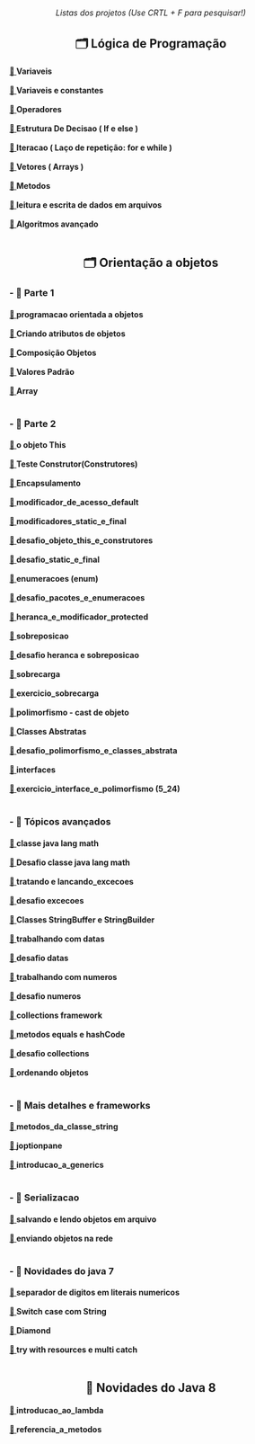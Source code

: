 <body>
<h6 align="center"> Listas dos projetos (Use CRTL + F para pesquisar!) </h6>
<!-- TÓPICO 1 -->
<h2 align="center"> 🗂️ Lógica de Programação </h2>
<div align="left">
  <h4>
      <a
      href="https://github.com/gladsonsimoes/ConteudosDeJava/tree/main/src/com/company/logica_de_programacao/variaveis">
      📂 </a> Variaveis <br> <br>
    <a
      href="https://github.com/gladsonsimoes/ConteudosDeJava/tree/main/src/com/company/logica_de_programacao/variaveis_e_constantes">
      📂 </a> Variaveis e constantes <br> <br>
    <a
      href="https://github.com/gladsonsimoes/ConteudosDeJava/tree/main/src/com/company/logica_de_programacao/operadores">
      📂 </a> Operadores <br><br>
    <a
      href="https://github.com/gladsonsimoes/ConteudosDeJava/tree/main/src/com/company/logica_de_programacao/estrutura_de_decisao">
      📂 </a> Estrutura De Decisao ( If e else ) <br><br>
    <a href="https://github.com/gladsonsimoes/ConteudosDeJava/tree/main/src/com/company/logica_de_programacao/Iteracao">
      📂 </a> Iteracao ( Laço de repetição: for e while ) <br><br>
    <a href="https://github.com/gladsonsimoes/ConteudosDeJava/tree/main/src/com/company/logica_de_programacao/vetores">
      📂 </a> Vetores ( Arrays ) <br><br>
    <a href="https://github.com/gladsonsimoes/ConteudosDeJava/tree/main/src/com/company/logica_de_programacao/metodos">
      📂 </a> Metodos <br><br>
    <a
      href="https://github.com/gladsonsimoes/ConteudosDeJava/tree/main/src/com/company/logica_de_programacao/leitura_e_escrita_de_dados_em_arquivos">
      📂 </a> leitura e escrita de dados em arquivos <br><br>
    <a
      href="https://github.com/gladsonsimoes/ConteudosDeJava/tree/main/src/com/company/logica_de_programacao/algoritmos_avancado">
      📂 </a> Algoritmos avançado<br><br>
  </h4>
</div>

<!-- TÓPICO 2 -->

<h2 align="center"> 🗂️ Orientação a objetos </h2>
<div>
  <h3> - 📁 Parte 1  </h3>
  <div>
    <h4>
    <a
      href="https://github.com/gladsonsimoes/ConteudosDeJava/tree/main/src/com/company/orientacao_a_objetos/programacao_orientada_a_objetos">
      📂 </a> programacao orientada a objetos <br><br>
      <a
  href="https://github.com/gladsonsimoes/ConteudosDeJava/tree/main/src/com/company/orientacao_a_objetos/orientacao_a_objetos_parte1/acessando_atributos_de_objetos/">
        📂 </a> Criando atributos de objetos<br><br>
      <a
        href="https://github.com/gladsonsimoes/ConteudosDeJava/tree/main/src/com/company/orientacao_a_objetos/orientacao_a_objetos_parte1/composicao_objetos/">
        📂 </a> Composição Objetos <br><br>
      <a
        href="https://github.com/gladsonsimoes/ConteudosDeJava/tree/main/src/com/company/orientacao_a_objetos/orientacao_a_objetos_parte1/valores_padrao/">
        📂 </a> Valores Padrão <br><br>
      <a
        href="https://github.com/gladsonsimoes/ConteudosDeJava/tree/main/src/com/company/orientacao_a_objetos/orientacao_a_objetos_parte1/array/">
        📂 </a> Array <br><br>
    </h4>
  </div>

  <div>
    <h3> - 📁 Parte 2 </h3>
    <h4>
      <a
        href="https://github.com/gladsonsimoes/ConteudosDeJava/tree/main/src/com/company/orientacao_a_objetos/orientacao_a_objetos_parte2/o_objeto_this/">
        📂 </a> o objeto This <br><br>
      <a
        href="https://github.com/gladsonsimoes/ConteudosDeJava/tree/main/src/com/company/orientacao_a_objetos/orientacao_a_objetos_parte2/construtores/">
        📂 </a> Teste Construtor(Construtores) <br><br>
      <a
        href="https://github.com/gladsonsimoes/ConteudosDeJava/tree/main/src/com/company/orientacao_a_objetos/orientacao_a_objetos_parte2/encapsulamento_e_modificadores_de_acesso_public_e_private/">
        📂 </a> Encapsulamento <br><br>
      <a
        href="https://github.com/gladsonsimoes/ConteudosDeJava/tree/main/src/com/company/orientacao_a_objetos/orientacao_a_objetos_parte2/modificador_de_acesso_default/">
        📂 </a> modificador_de_acesso_default <br><br>
      <a
        href="https://github.com/gladsonsimoes/ConteudosDeJava/tree/main/src/com/company/orientacao_a_objetos/orientacao_a_objetos_parte2/modificadores_static_e_final/">
        📂 </a> modificadores_static_e_final <br><br>
      <a
        href="https://github.com/gladsonsimoes/ConteudosDeJava/tree/main/src/com/company/orientacao_a_objetos/orientacao_a_objetos_parte2/desafio_objeto_this_e_construtores/">
        📂 </a> desafio_objeto_this_e_construtores <br><br>
      <a
        href="https://github.com/gladsonsimoes/ConteudosDeJava/tree/main/src/com/company/orientacao_a_objetos/orientacao_a_objetos_parte2/desafio_static_e_final_5_11/">
        📂 </a> desafio_static_e_final <br><br>
      <a
        href="https://github.com/gladsonsimoes/ConteudosDeJava/tree/main/src/com/company/orientacao_a_objetos/orientacao_a_objetos_parte2/enumeracoes_5_12/">
        📂 </a> enumeracoes (enum) <br><br>
      <a
        href="https://github.com/gladsonsimoes/ConteudosDeJava/tree/main/src/com/company/orientacao_a_objetos/orientacao_a_objetos_parte2/desafio_pacotes_e_enumeracoes_5_13/">
        📂 </a> desafio_pacotes_e_enumeracoes  <br><br>
      <a
        href="https://github.com/gladsonsimoes/ConteudosDeJava/tree/main/src/com/company/orientacao_a_objetos/orientacao_a_objetos_parte2/heranca_e_modificador_protected_5_14/">
        📂 </a> heranca_e_modificador_protected <br><br>
      <a
        href="https://github.com/gladsonsimoes/ConteudosDeJava/tree/main/src/com/company/orientacao_a_objetos/orientacao_a_objetos_parte2/sobreposicao_5_16/">
        📂 </a> sobreposicao  <br><br>
      <a
        href="https://github.com/gladsonsimoes/ConteudosDeJava/tree/main/src/com/company/orientacao_a_objetos/orientacao_a_objetos_parte2/desafio_heranca_e_sobreposicao_5_17/">
        📂 </a> desafio heranca e sobreposicao  <br><br>
      <a
        href="https://github.com/gladsonsimoes/ConteudosDeJava/tree/main/src/com/company/orientacao_a_objetos/orientacao_a_objetos_parte2/_5_18_sobrecarga/">
        📂 </a> sobrecarga <br><br>
      <a
        href="https://github.com/gladsonsimoes/ConteudosDeJava/tree/main/src/com/company/orientacao_a_objetos/orientacao_a_objetos_parte2/_5_19_exercicio_sobrecarga/">
        📂 </a> exercicio_sobrecarga <br><br>
      <a
        href="https://github.com/gladsonsimoes/ConteudosDeJava/tree/main/src/com/company/orientacao_a_objetos/orientacao_a_objetos_parte2/_5_20_polimorfismo/">
        📂 </a> polimorfismo - cast de objeto <br><br>
      <a
        href="https://github.com/gladsonsimoes/ConteudosDeJava/tree/main/src/com/company/orientacao_a_objetos/orientacao_a_objetos_parte2/_5_21_classes_abstratas/">
        📂 </a> Classes Abstratas <br><br>
      <a
        href="https://github.com/gladsonsimoes/ConteudosDeJava/tree/main/src/com/company/orientacao_a_objetos/orientacao_a_objetos_parte2/_5_21_classes_abstratas/">
        📂 </a> desafio_polimorfismo_e_classes_abstrata <br><br>
      <a
        href="https://github.com/gladsonsimoes/ConteudosDeJava/tree/main/src/com/company/orientacao_a_objetos/orientacao_a_objetos_parte2/_5_23_interfaces/">
        📂 </a> interfaces <br><br>
      <a
        href="https://github.com/gladsonsimoes/ConteudosDeJava/tree/main/src/com/company/orientacao_a_objetos/orientacao_a_objetos_parte2/_5_24_exercicio_interface_e_polimorfismo/desafio/">
        📂 </a> exercicio_interface_e_polimorfismo (5_24) <br><br>
    </h4>
  </div>

  <div>
    <h3> - 📁 Tópicos avançados </h3>
    <h4>
      <a
        href="https://github.com/gladsonsimoes/ConteudosDeJava/tree/main/src/com/company/orientacao_a_objetos/topicos_avancados/_6_2_classe_java_lang_math/">
        📂 </a> classe java lang math  <br><br>
      <a
        href="https://github.com/gladsonsimoes/ConteudosDeJava/tree/main/src/com/company/orientacao_a_objetos/topicos_avancados/_6_3_desafio_java_lang_math/">
        📂 </a> Desafio classe java lang math <br><br>
      <a
        href="https://github.com/gladsonsimoes/ConteudosDeJava/tree/main/src/com/company/orientacao_a_objetos/topicos_avancados/_6_4_tratando_e_lancando_excecoes/">
        📂 </a> tratando e lancando_excecoes <br><br>
      <a
        href="https://github.com/gladsonsimoes/ConteudosDeJava/tree/main/src/com/company/orientacao_a_objetos/topicos_avancados/_6_5_desafio_excecoes/">
        📂 </a> desafio excecoes <br><br>
      <a
        href="https://github.com/gladsonsimoes/ConteudosDeJava/tree/main/src/com/company/orientacao_a_objetos/topicos_avancados/_6_6_Classes_StringBuffer_e_StringBuilder/">
        📂 </a> Classes StringBuffer e StringBuilder <br><br>
      <a
        href="https://github.com/gladsonsimoes/ConteudosDeJava/tree/main/src/com/company/orientacao_a_objetos/topicos_avancados/_6_7_trabalhando_com_datas/">
        📂 </a> trabalhando com datas <br><br>
      <a
        href="https://github.com/gladsonsimoes/ConteudosDeJava/tree/main/src/com/company/orientacao_a_objetos/topicos_avancados/_6_8_desafio_datas/">
        📂 </a> desafio datas <br><br>
      <a
        href="https://github.com/gladsonsimoes/ConteudosDeJava/tree/main/src/com/company/orientacao_a_objetos/topicos_avancados/_6_9_trabalhando_com_numeros/">
        📂 </a> trabalhando com numeros <br><br>
      <a
        href="https://github.com/gladsonsimoes/ConteudosDeJava/tree/main/src/com/company/orientacao_a_objetos/topicos_avancados/_6_10_desafio_numeros/">
        📂 </a> desafio numeros<br><br>
      <a
        href="https://github.com/gladsonsimoes/ConteudosDeJava/tree/main/src/com/company/orientacao_a_objetos/topicos_avancados/_6_11_collections_framework/">
        📂 </a> collections framework <br><br>
      <a
        href="https://github.com/gladsonsimoes/ConteudosDeJava/tree/main/src/com/company/orientacao_a_objetos/topicos_avancados/_6_12_metodos_equals_e_hashCode/">
        📂 </a> metodos equals e hashCode <br><br>
      <a
        href="https://github.com/gladsonsimoes/ConteudosDeJava/tree/main/src/com/company/orientacao_a_objetos/topicos_avancados/_6_13_desafio_collections/">
        📂 </a> desafio collections <br><br>
      <a
        href="https://github.com/gladsonsimoes/ConteudosDeJava/tree/main/src/com/company/orientacao_a_objetos/topicos_avancados/_6_18_ordenando_objetos/">
        📂 </a> ordenando objetos <br><br>
    </h4>
  </div>

  <div>
    <h3> - 📁 Mais detalhes e frameworks </h3>
    <h4>
      <a
        href="https://github.com/gladsonsimoes/ConteudosDeJava/tree/main/src/com/company/orientacao_a_objetos/mais_detalhes_e_framework/_7_1_metodos_da_classe_string/">
        📂 </a> metodos_da_classe_string <br><br>
      <a
        href="https://github.com/gladsonsimoes/ConteudosDeJava/tree/main/src/com/company/orientacao_a_objetos/mais_detalhes_e_framework/_7_3_joptionpane/">
        📂 </a> joptionpane  <br><br>
      <a
        href="https://github.com/gladsonsimoes/ConteudosDeJava/tree/main/src/com/company/orientacao_a_objetos/mais_detalhes_e_framework/_7_11_introducao_a_generics">
        📁 </a> introducao_a_generics <br><br>
    </h4>
  </div>

  <div>
    <h3> - 📁 Serializacao</h3>
    <h4>
      <a
        href="https://github.com/gladsonsimoes/ConteudosDeJava/tree/main/src/com/company/orientacao_a_objetos/serializacao_de_objetos/_9_1_salvando_e_lendo_objetos_em_arquivo">
        📂 </a> salvando e lendo objetos em arquivo <br><br>
      <a
        href="https://github.com/gladsonsimoes/ConteudosDeJava/tree/main/src/com/company/orientacao_a_objetos/serializacao_de_objetos/_9_2_enviando_objetos_na_rede">
        📂 </a> enviando objetos na rede <br><br>
    </h4>
  </div>

  <div>
    <h3> - 📁 Novidades do java 7 </h3>
    <h4>
      <a
        href="https://github.com/gladsonsimoes/ConteudosDeJava/tree/main/src/com/company/orientacao_a_objetos/novidades_do_java_7/_10_1_separador_de_digitos_em_literais_numericos">
        📂 </a> separador de digitos em literais numericos <br><br>
      <a
        href="https://github.com/gladsonsimoes/ConteudosDeJava/tree/main/src/com/company/orientacao_a_objetos/novidades_do_java_7/_10_2_switch_case_com_string">
        📂 </a> Switch case com String <br><br>
      <a
        href="https://github.com/gladsonsimoes/ConteudosDeJava/tree/main/src/com/company/orientacao_a_objetos/novidades_do_java_7/_10_3_diamond">
        📂 </a> Diamond <br><br>
      <a
        href="https://github.com/gladsonsimoes/ConteudosDeJava/tree/main/src/com/company/orientacao_a_objetos/novidades_do_java_7/_10_4_try_with_resources_e_multi_catch">
        📂 </a> try with resources e multi catch  <br><br>
    </h4>
  </div>
</div>
  <!-- TOPICO 3 -->
  
   <h2 align="center"> 📁 Novidades do Java 8 </h2> 
    <div>
    <h4>
      <a
        href="https://github.com/gladsonsimoes/ConteudosDeJava/tree/main/src/com/company/orientacao_a_objetos/novidades_do_java_8/_11_1_introducao_ao_lambda">
        📂 </a> introducao_ao_lambda <br><br>
      <a
        href="https://github.com/gladsonsimoes/ConteudosDeJava/tree/main/src/com/company/orientacao_a_objetos/novidades_do_java_8/_11_2_referencia_a_metodos">
        📂 </a> referencia_a_metodos <br><br>
    <!--  <a href=""> 📂 </a> Interfaces Funcionais (11-3)<br><br>
      <a href=""> 📂 </a> Introdução ao Stream (11-4)<br><br>
      <a href=""> 📂 </a> Api de Data (11-8)<br><br> -->
    </h4>
  </div>
</body>

  <!-- <h4> Visão Geral: </h4>
    
    Lógica de Programação -->
